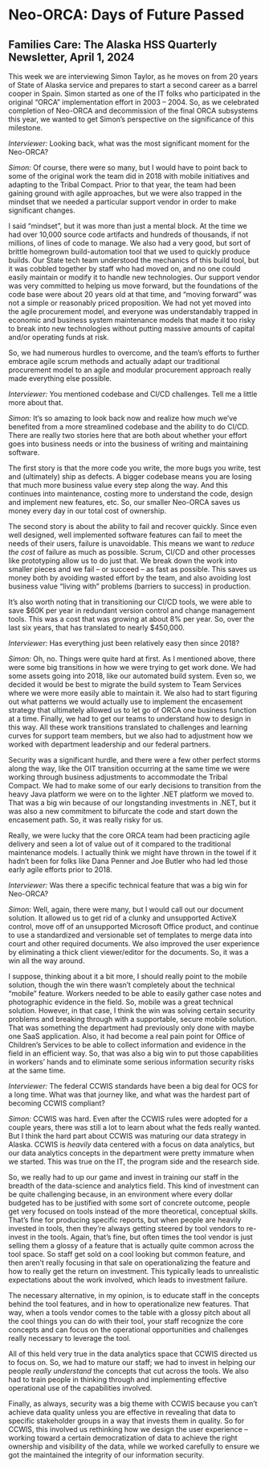 # Neo-ORCA: Days of Future Passed

## Families Care: The Alaska HSS Quarterly Newsletter, April 1, 2024

This week we are interviewing Simon Taylor, as he moves on from 20 years
of State of Alaska service and prepares to start a second career as a
barrel cooper in Spain. Simon started as one of the IT folks who
participated in the original “ORCA” implementation effort in 2003 –
2004. So, as we celebrated completion of Neo-ORCA and decommission of
the final ORCA subsystems this year, we wanted to get Simon’s
perspective on the significance of this milestone.

*Interviewer:* Looking back, what was the most significant moment for
the Neo-ORCA?

*Simon:* Of course, there were so many, but I would have to point back
to some of the original work the team did in 2018 with mobile
initiatives and adapting to the Tribal Compact. Prior to that year, the
team had been gaining ground with agile approaches, but we were also
trapped in the mindset that we needed a particular support vendor in
order to make significant changes.

I said “mindset”, but it was more than just a mental block. At the time
we had over 10,000 source code artifacts and hundreds of thousands, if
not millions, of lines of code to manage. We also had a very good, but
sort of brittle homegrown build-automation tool that we used to quickly
produce builds. Our State tech team understood the mechanics of this
build tool, but it was cobbled together by staff who had moved on, and
no one could easily maintain or modify it to handle new technologies.
Our support vendor was very committed to helping us move forward, but
the foundations of the code base were about 20 years old at that time,
and “moving forward” was not a simple or reasonably priced proposition.
We had not yet moved into the agile procurement model, and everyone was
understandably trapped in economic and business system maintenance
models that made it too risky to break into new technologies without
putting massive amounts of capital and/or operating funds at risk.

So, we had numerous hurdles to overcome, and the team’s efforts to
further embrace agile scrum methods and actually adapt our traditional
procurement model to an agile and modular procurement approach really
made everything else possible.

*Interviewer:* You mentioned codebase and CI/CD challenges. Tell me a
little more about that.

*Simon:* It’s so amazing to look back now and realize how much we’ve
benefited from a more streamlined codebase and the ability to do CI/CD.
There are really two stories here that are both about whether your
effort goes into business needs or into the business of writing and
maintaining software.

The first story is that the more code you write, the more bugs you
write, test and (ultimately) ship as defects. A bigger codebase means
you are losing that much more business value every step along the way.
And this continues into maintenance, costing more to understand the
code, design and implement new features, etc. So, our smaller Neo-ORCA
saves us money every day in our total cost of ownership.

The second story is about the ability to fail and recover quickly. Since
even well designed, well implemented software features can fail to meet
the needs of their users, failure is unavoidable. This means we want to
*reduce the cost* of failure as much as possible. Scrum, CI/CD and other
processes like prototyping allow us to do just that. We break down the
work into smaller pieces and we fail – or succeed – as fast as possible.
This saves us money both by avoiding wasted effort by the team, and also
avoiding lost business value “living with” problems (barriers to
success) in production.

It’s also worth noting that in transitioning our CI/CD tools, we were
able to save $60K per year in redundant version control and change
management tools. This was a cost that was growing at about 8% per year.
So, over the last six years, that has translated to nearly $450,000.

*Interviewer:* Has everything just been relatively easy then since 2018?

*Simon:* Oh, no. Things were quite hard at first. As I mentioned above,
there were some big transitions in how we were trying to get work done.
We had some assets going into 2018, like our automated build system.
Even so, we decided it would be best to migrate the build system to Team
Services where we were more easily able to maintain it. We also had to
start figuring out what patterns we would actually use to implement the
encasement strategy that ultimately allowed us to let go of ORCA one
business function at a time. Finally, we had to get our teams to
understand how to design in this way. All these work transitions
translated to challenges and learning curves for support team members,
but we also had to adjustment how we worked with department leadership
and our federal partners.

Security was a significant hurdle, and there were a few other perfect
storms along the way, like the OIT transition occurring at the same time
we were working through business adjustments to accommodate the Tribal
Compact. We had to make some of our early decisions to transition from
the heavy Java platform we were on to the lighter .NET platform we moved
to. That was a big win because of our longstanding investments in .NET,
but it was also a new commitment to bifurcate the code and start down
the encasement path. So, it was really risky for us.

Really, we were lucky that the core ORCA team had been practicing agile
delivery and seen a lot of value out of it compared to the traditional
maintenance models. I actually think we might have thrown in the towel
if it hadn’t been for folks like Dana Penner and Joe Butler who had led
those early agile efforts prior to 2018.

*Interviewer:* Was there a specific technical feature that was a big win
for Neo-ORCA?

*Simon:* Well, again, there were many, but I would call out our document
solution. It allowed us to get rid of a clunky and unsupported ActiveX
control, move off of an unsupported Microsoft Office product, and
continue to use a standardized and versionable set of templates to merge
data into court and other required documents. We also improved the user
experience by eliminating a thick client viewer/editor for the
documents. So, it was a win all the way around.

I suppose, thinking about it a bit more, I should really point to the
mobile solution, though the win there wasn’t completely about the
technical “mobile” feature. Workers needed to be able to easily gather
case notes and photographic evidence in the field. So, mobile was a
great technical solution. However, in that case, I think the win was
solving certain security problems and breaking through with a
supportable, secure mobile solution. That was something the department
had previously only done with maybe one SaaS application. Also, it had
become a real pain point for Office of Children’s Services to be able to
collect information and evidence in the field in an efficient way. So,
that was also a big win to put those capabilities in workers’ hands and
to eliminate some serious information security risks at the same time.

*Interviewer:* The federal CCWIS standards have been a big deal for OCS
for a long time. What was that journey like, and what was the hardest
part of becoming CCWIS compliant?

*Simon:* CCWIS was hard. Even after the CCWIS rules were adopted for a
couple years, there was still a lot to learn about what the feds really
wanted. But I think the hard part about CCWIS was maturing our data
strategy in Alaska. CCWIS is *heavily* data centered with a focus on
data analytics, but our data analytics concepts in the department were
pretty immature when we started. This was true on the IT, the program
side and the research side.

So, we really had to up our game and invest in training our staff in the
breadth of the data-science and analytics field. This kind of investment
can be quite challenging because, in an environment where every dollar
budgeted has to be justified with some sort of concrete outcome, people
get very focused on tools instead of the more theoretical, conceptual
skills. That’s fine for producing specific reports, but when people are
heavily invested in tools, then they’re always getting steered by tool
vendors to re-invest in the tools. Again, that’s fine, but often times
the tool vendor is just selling them a glossy of a feature that is
actually quite common across the tool space. So staff get sold on a cool
looking but common feature, and then aren’t really focusing in that sale
on operationalizing the feature and how to really get the return on
investment. This typically leads to unrealistic expectations about the
work involved, which leads to investment failure.

The necessary alternative, in my opinion, is to educate staff in the
concepts behind the tool features, and in how to operationalize new
features. That way, when a tools vendor comes to the table with a glossy
pitch about all the cool things you can do with their tool, your staff
recognize the core concepts and can focus on the operational
opportunities and challenges really necessary to leverage the tool.

All of this held very true in the data analytics space that CCWIS
directed us to focus on. So, we had to mature our staff; we had to
invest in helping our people *really understand* the concepts that cut
across the tools. We also had to train people in thinking through and
implementing effective operational use of the capabilities involved.

Finally, as always, security was a big theme with CCWIS because you
can’t achieve data quality unless you are effective in revealing that
data to specific stakeholder groups in a way that invests them in
quality. So for CCWIS, this involved us rethinking how we design the
user experience – working toward a certain democratization of data to
achieve the right ownership and visibility of the data, while we worked
carefully to ensure we got the maintained the integrity of our
information security.
